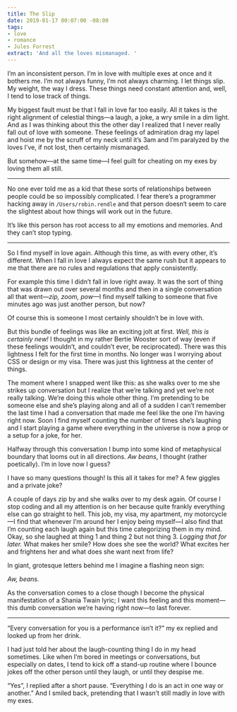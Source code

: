 ```yaml
---
title: The Slip
date: 2019-01-17 00:07:00 -08:00
tags:
- love
- romance
- Jules Forrest
extract: 'And all the loves mismanaged. '
---
```


I’m an inconsistent person. I’m in love with multiple exes at once and it bothers me. I’m not always funny, I’m not always charming. I let things slip. My weight, the way I dress. These things need constant attention and, well, I tend to lose track of things. 

My biggest fault must be that I fall in love far too easily. All it takes is the right alignment of celestial things—a laugh, a joke, a wry smile in a dim light. And as I was thinking about this the other day I realized that I never really fall out of love with someone. These feelings of admiration drag my lapel and hoist me by the scruff of my neck until it’s 3am and I’m paralyzed by the loves I’ve, if not lost, then certainly mismanaged. 

But somehow—at the same time—I feel guilt for cheating on my exes by loving them all still. 

***

No one ever told me as a kid that these sorts of relationships between people could be so impossibly complicated. I fear there’s a programmer hacking away in `/Users/robin.rendle` and that person doesn‘t seem to care the slightest about how things will work out in the future. 

It’s like this person has root access to all my emotions and memories. And they can’t stop typing. 

***

So I find myself in love again. Although this time, as with every other, it’s different. When I fall in love I always expect the same rush but it appears to me that there are no rules and regulations that apply consistently. 

For example this time I didn’t fall in love right away. It was the sort of thing that was drawn out over several months and then in a single conversation all that went—*zip, zoom, pow*—I find myself talking to someone that five minutes ago was just another person, but now?

Of course this is someone I most certainly shouldn’t be in love with. 

But this bundle of feelings was like an exciting jolt at first. _Well, this is certainly new!_ I thought in my rather Bertie Wooster sort of way (even if these feelings wouldn’t, and couldn’t ever, be reciprocated). There was this lightness I felt for the first time in months. No longer was I worrying about CSS or design or my visa. There was just this lightness at the center of things. 

The moment where I snapped went like this: as she walks over to me she strikes up conversation but I realize that we’re talking and yet we’re not really talking. We’re doing this whole other thing. I’m pretending to be someone else and she’s playing along and all of a sudden I can’t remember the last time I had a conversation that made me feel like the one I’m having right now. Soon I find myself counting the number of times she’s laughing and I start playing a game where everything in the universe is now a prop or a setup for a joke, for her.

Halfway through this conversation I bump into some kind of metaphysical boundary that looms out in all directions. _Aw beans_, I thought (rather poetically). I’m in love now I guess? 

I have so many questions though! Is this all it takes for me? A few giggles and a private joke? 

A couple of days zip by and she walks over to my desk again. Of course I stop coding and all my attention is on her because quite frankly everything else can go straight to hell. This job, my visa, my apartment, my motorcycle—I find that whenever I’m around her I enjoy being myself—I also find that I’m counting each laugh again but this time categorizing them in my mind. Okay, so she laughed at thing 1 and thing 2 but not thing 3. _Logging that for later._ What makes her smile? How does she see the world? What excites her and frightens her and what does she want next from life? 

In giant, grotesque letters behind me I imagine a flashing neon sign: 

_Aw, beans._

As the conversation comes to a close though I become the physical manifestation of a Shania Twain lyric; I want this feeling and this moment—this dumb conversation we’re having right now—to last forever.

***

“Every conversation for you is a performance isn’t it?” my ex replied and looked up from her drink. 

I had just told her about the laugh-counting thing I do in my head sometimes. Like when I’m bored in meetings or conversations, but especially on dates, I tend to kick off a stand-up routine where I bounce jokes off the other person until they laugh, or until they despise me. 

“Yes”, I replied after a short pause. “Everything I do is an act in one way or another.” And I smiled back, pretending that I wasn’t still madly in love with my exes.